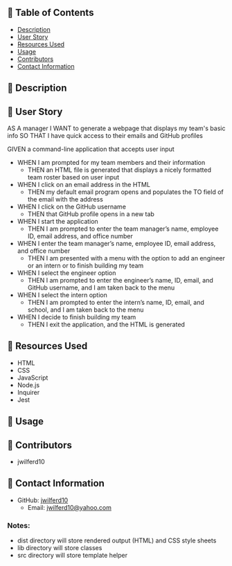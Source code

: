 ## 📂 Table of Contents 
- [Description](#wave-description)
- [User Story](#open_book-user-story)
- [Resources Used](#floppy_disk-resources-used)
- [Usage](#minidisc-usage)
- [Contributors](#paperclip-contributors)
- [Contact Information](#e-mail-contact-information)

## :wave: Description

## :open_book: User Story
AS A manager
I WANT to generate a webpage that displays my team's basic info
SO THAT I have quick access to their emails and GitHub profiles

GIVEN a command-line application that accepts user input
- WHEN I am prompted for my team members and their information
    - THEN an HTML file is generated that displays a nicely formatted team roster based on user input
- WHEN I click on an email address in the HTML
    - THEN my default email program opens and populates the TO field of the email with the address
- WHEN I click on the GitHub username
    - THEN that GitHub profile opens in a new tab
- WHEN I start the application
    - THEN I am prompted to enter the team manager’s name, employee ID, email address, and office number
- WHEN I enter the team manager’s name, employee ID, email address, and office number
    - THEN I am presented with a menu with the option to add an engineer or an intern or to finish building my team
- WHEN I select the engineer option
    - THEN I am prompted to enter the engineer’s name, ID, email, and GitHub username, and I am taken back to the menu
- WHEN I select the intern option
    - THEN I am prompted to enter the intern’s name, ID, email, and school, and I am taken back to the menu
- WHEN I decide to finish building my team
    - THEN I exit the application, and the HTML is generated
      
## :floppy_disk: Resources Used
- HTML
- CSS
- JavaScript
- Node.js
- Inquirer
- Jest

## :minidisc: Usage

## :paperclip: Contributors
- jwilferd10

## :e-mail: Contact Information

- GitHub: [jwilferd10](https://github.com/jwilferd10)
  - Email: jwilferd10@yahoo.com

### Notes:

- dist directory will store rendered output (HTML) and CSS style sheets
- lib directory will store classes
- src directory will store template helper
